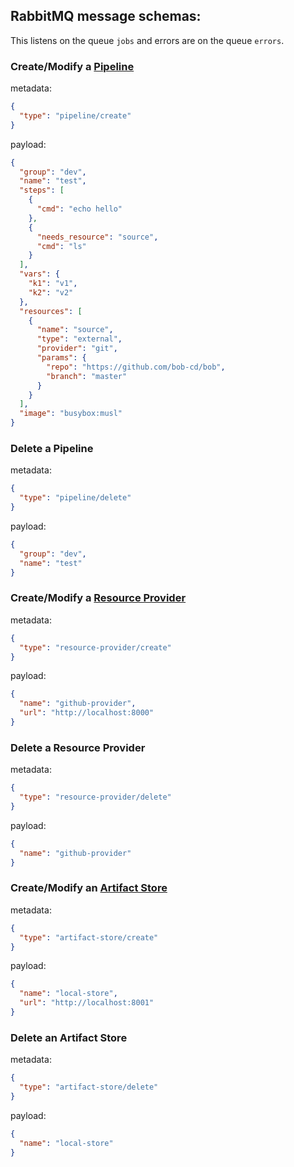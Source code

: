 ## RabbitMQ message schemas:

This listens on the queue `jobs` and errors are on the queue `errors`.

### Create/Modify a [Pipeline](https://bob-cd.github.io/pages/concepts/pipeline.html)

metadata:
```json
{
  "type": "pipeline/create"
}
```
payload:
```json
{
  "group": "dev",
  "name": "test",
  "steps": [
    {
      "cmd": "echo hello"
    },
    {
      "needs_resource": "source",
      "cmd": "ls"
    }
  ],
  "vars": {
    "k1": "v1",
    "k2": "v2"
  },
  "resources": [
    {
      "name": "source",
      "type": "external",
      "provider": "git",
      "params": {
        "repo": "https://github.com/bob-cd/bob",
        "branch": "master"
      }
    }
  ],
  "image": "busybox:musl"
}
```

### Delete a Pipeline

metadata:
```json
{
  "type": "pipeline/delete"
}
```
payload:
```json
{
  "group": "dev",
  "name": "test"
}
```

### Create/Modify a [Resource Provider](https://bob-cd.github.io/pages/concepts/pipeline.html)

metadata:
```json
{
  "type": "resource-provider/create"
}
```
payload:
```json
{
  "name": "github-provider",
  "url": "http://localhost:8000"
}
```

### Delete a Resource Provider

metadata:
```json
{
  "type": "resource-provider/delete"
}
```
payload:
```json
{
  "name": "github-provider"
}
```

### Create/Modify an [Artifact Store](https://bob-cd.github.io/pages/concepts/artifact.html)

metadata:
```json
{
  "type": "artifact-store/create"
}
```
payload:
```json
{
  "name": "local-store",
  "url": "http://localhost:8001"
}
```

### Delete an Artifact Store

metadata:
```json
{
  "type": "artifact-store/delete"
}
```
payload:
```json
{
  "name": "local-store"
}
```
